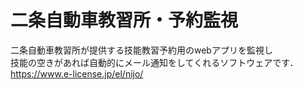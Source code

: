 # 二条自動車教習所・予約監視
二条自動車教習所が提供する技能教習予約用のwebアプリを監視し  
技能の空きがあれば自動的にメール通知をしてくれるソフトウェアです．  
https://www.e-license.jp/el/nijo/
